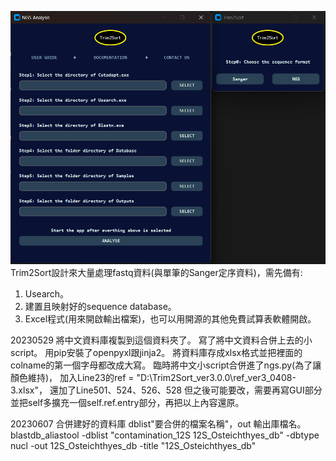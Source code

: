 ![image](https://github.com/Andy880828/Trim2Sort/blob/9ba7b1d031eb858739b8b20be1cf14268afed621/Trim2Sort.png)
Trim2Sort設計來大量處理fastq資料(與單筆的Sanger定序資料)，需先備有:
1. Usearch。
2. 建置且映射好的sequence database。
3. Excel程式(用來開啟輸出檔案)，也可以用開源的其他免費試算表軟體開啟。

20230529
將中文資料庫複製到這個資料夾了。
寫了將中文資料合併上去的小script。
用pip安裝了openpyxl跟jinja2。
將資料庫存成xlsx格式並把裡面的colname的第一個字母都改成大寫。
臨時將中文小script合併進了ngs.py(為了讓顏色維持)，
加入Line23的ref = "D:\\Trim2Sort_ver3.0.0\\ref_ver3_0408-3.xlsx"，
還加了Line501、524、526、528
但之後可能要改，需要再寫GUI部分並把self多擴充一個self.ref.entry部分，再把以上內容還原。

20230607
合併建好的資料庫
dblist"要合併的檔案名稱"，out 輸出庫檔名。
blastdb_aliastool -dblist "contamination_12S 12S_Osteichthyes_db" -dbtype nucl -out 12S_Osteichthyes_db -title "12S_Osteichthyes_db"
